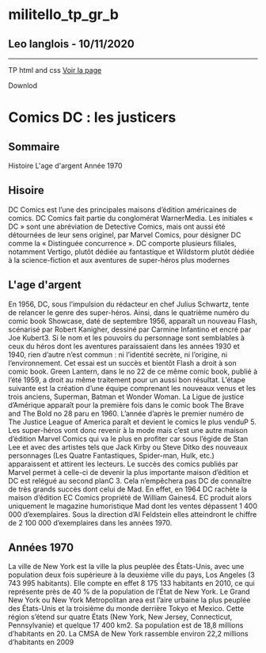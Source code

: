 # militello_tp_gr_b
## Leo langlois - 10/11/2020
---
TP html and css
[Voir la page]()

Downlod

# Comics DC : les justicers
## Sommaire
Histoire
L'age d'argent
Année 1970

## Hisoire
DC Comics est l’une des principales maisons d’édition américaines de comics. DC Comics fait partie du conglomérat WarnerMedia. Les initiales « DC » sont une abréviation de Detective Comics, mais ont aussi été détournées de leur sens originel, par Marvel Comics, pour désigner DC comme la « Distinguée concurrence ». DC comporte plusieurs filiales, notamment Vertigo, plutôt dédiée au fantastique et Wildstorm plutôt dédiée à la science-fiction et aux aventures de super-héros plus modernes   

## L'age d'argent
En 1956, DC, sous l’impulsion du rédacteur en chef Julius Schwartz, tente de relancer le genre des super-héros. Ainsi, dans le quatrième numéro du comic book Showcase, daté de septembre 1956, apparaît un nouveau Flash, scénarisé par Robert Kanigher, dessiné par Carmine Infantino et encré par Joe Kubert3. Si le nom et les pouvoirs du personnage sont semblables à ceux du héros dont les aventures paraissaient dans les années 1930 et 1940, rien d’autre n’est commun : ni l’identité secrète, ni l’origine, ni l’environnement. Cet essai est un succès et bientôt Flash a droit à son comic book. Green Lantern, dans le no 22 de ce même comic book, publié à l’été 1959, a droit au même traitement pour un aussi bon résultat. L’étape suivante est la création d’une équipe comprenant les nouveaux venus et les trois anciens, Superman, Batman et Wonder Woman. La Ligue de justice d’Amérique apparaît pour la première fois dans le comic book The Brave and The Bold no 28 paru en 1960. L’année d’après le premier numéro de The Justice League of America paraît et devient le comics le plus venduP 5. Les super-héros vont donc revenir à la mode mais c’est une autre maison d’édition Marvel Comics qui va le plus en profiter car sous l’égide de Stan Lee et avec des artistes tels que Jack Kirby ou Steve Ditko des nouveaux personnages (Les Quatre Fantastiques, Spider-man, Hulk, etc.) apparaissent et attirent les lecteurs. Le succès des comics publiés par Marvel permet à celle-ci de devenir la plus importante maison d’édition et DC est relégué au second planC 3. Cela n’empêchera pas DC de connaître de très grands succès dont celui de Mad. En effet, en 1964 DC rachète la maison d’édition EC Comics propriété de William Gaines4. EC produit alors uniquement le magazine humoristique Mad dont les ventes dépassent 1 400 000 d’exemplaires. Sous la direction d’Al Feldstein elles atteindront le chiffre de 2 100 000 d’exemplaires dans les années 1970.

## Années 1970
La ville de New York est la ville la plus peuplée des États-Unis, avec une population deux fois supérieure à la deuxième ville du pays, Los Angeles (3 743 995 habitants). Elle compte en effet 8 175 133 habitants en 2010, ce qui représente près de 40 % de la population de l’État de New York. Le Grand New York ou New York Metropolitan area est l’aire urbaine la plus peuplée des États-Unis et la troisième du monde derrière Tokyo et Mexico. Cette région s’étend sur quatre États (New York, New Jersey, Connecticut, Pennsylvanie) et quelque 17 400 km2. Sa population est de 18,8 millions d’habitants en 20. La CMSA de New York rassemble environ 22,2 millions d’habitants en 2009